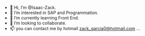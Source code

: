 - 👋 Hi, I’m @Isaac-Zack.
- 👀 I’m interested in SAP and Programmation.
- 🌱 I’m currently learning Front End.
- 💞️ I’m looking to collaborate.
- 📫 you can contact me by hotmail zack_garcia0@hotmail.com ...

<!---
Isaac-Zack/Isaac-Zack is a ✨ special ✨ repository because its `README.md` (this file) appears on your GitHub profile.
You can click the Preview link to take a look at your changes.
--->
